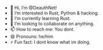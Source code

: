 - 👋 Hi, I’m @DeauthNet!
- 👀 I’m interested in Rust, Python & hacking.
- 🌱 I’m currently learning Rust.
- 💞️ I’m looking to collaborate on anything.
- 📫 How to reach me: You dont.
- 😄 Pronouns: he/him
- ⚡ Fun fact: I dont know what im doing.
